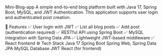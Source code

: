 Mini-Blog-app
A simple end-to-end blog platform built with Java 17, Spring Boot, MySQL, and JWT Authentication. This application supports user login and authenticated post creation.

📌 Features
✅ User login with JWT
✅ List all blog posts
✅ Add post (authentication required)
✅ RESTful API using Spring Boot
✅ MySQL integration with Spring Data JPA
✅ Lightweight JWT-based middleware
✅ React frontend
⚙️ Tech Stack
Java 17
Spring Boot
Spring Web, Spring Data JPA
MySQL Database
JWT
React (for frontend)
